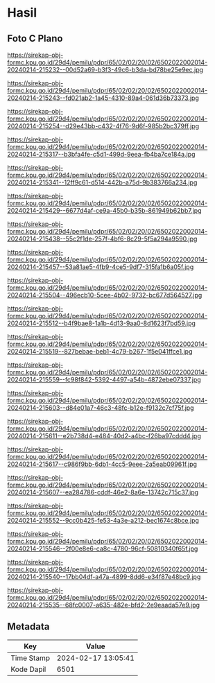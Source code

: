 # Hasil

## Foto C Plano

https://sirekap-obj-formc.kpu.go.id/29d4/pemilu/pdpr/65/02/02/20/02/6502022002014-20240214-215232--00d52a69-b3f3-49c6-b3da-bd78be25e9ec.jpg

https://sirekap-obj-formc.kpu.go.id/29d4/pemilu/pdpr/65/02/02/20/02/6502022002014-20240214-215243--fd021ab2-1a45-4310-89a4-061d36b73373.jpg

https://sirekap-obj-formc.kpu.go.id/29d4/pemilu/pdpr/65/02/02/20/02/6502022002014-20240214-215254--d29e43bb-c432-4f76-9d6f-985b2bc379ff.jpg

https://sirekap-obj-formc.kpu.go.id/29d4/pemilu/pdpr/65/02/02/20/02/6502022002014-20240214-215317--b3bfa4fe-c5d1-499d-9eea-fb4ba7ce184a.jpg

https://sirekap-obj-formc.kpu.go.id/29d4/pemilu/pdpr/65/02/02/20/02/6502022002014-20240214-215341--12ff9c61-d514-442b-a75d-9b383766a234.jpg

https://sirekap-obj-formc.kpu.go.id/29d4/pemilu/pdpr/65/02/02/20/02/6502022002014-20240214-215429--6677d4af-ce9a-45b0-b35b-861949b62bb7.jpg

https://sirekap-obj-formc.kpu.go.id/29d4/pemilu/pdpr/65/02/02/20/02/6502022002014-20240214-215438--55c2f1de-257f-4bf6-8c29-5f5a294a9590.jpg

https://sirekap-obj-formc.kpu.go.id/29d4/pemilu/pdpr/65/02/02/20/02/6502022002014-20240214-215457--53a81ae5-4fb9-4ce5-9df7-315fa1b6a05f.jpg

https://sirekap-obj-formc.kpu.go.id/29d4/pemilu/pdpr/65/02/02/20/02/6502022002014-20240214-215504--496ecb10-5cee-4b02-9732-bc677d564527.jpg

https://sirekap-obj-formc.kpu.go.id/29d4/pemilu/pdpr/65/02/02/20/02/6502022002014-20240214-215512--b4f9bae8-1a1b-4d13-9aa0-8d1623f7bd59.jpg

https://sirekap-obj-formc.kpu.go.id/29d4/pemilu/pdpr/65/02/02/20/02/6502022002014-20240214-215519--827bebae-beb1-4c79-b267-1f5e041ffce1.jpg

https://sirekap-obj-formc.kpu.go.id/29d4/pemilu/pdpr/65/02/02/20/02/6502022002014-20240214-215559--fc98f842-5392-4497-a54b-4872ebe07337.jpg

https://sirekap-obj-formc.kpu.go.id/29d4/pemilu/pdpr/65/02/02/20/02/6502022002014-20240214-215603--d84e01a7-46c3-48fc-b12e-f9132c7cf75f.jpg

https://sirekap-obj-formc.kpu.go.id/29d4/pemilu/pdpr/65/02/02/20/02/6502022002014-20240214-215611--e2b738d4-e484-40d2-a4bc-f26ba97cddd4.jpg

https://sirekap-obj-formc.kpu.go.id/29d4/pemilu/pdpr/65/02/02/20/02/6502022002014-20240214-215617--c986f9bb-6db1-4cc5-9eee-2a5eab09961f.jpg

https://sirekap-obj-formc.kpu.go.id/29d4/pemilu/pdpr/65/02/02/20/02/6502022002014-20240214-215607--ea284786-cddf-46e2-8a6e-13742c715c37.jpg

https://sirekap-obj-formc.kpu.go.id/29d4/pemilu/pdpr/65/02/02/20/02/6502022002014-20240214-215552--9cc0b425-fe53-4a3e-a212-bec1674c8bce.jpg

https://sirekap-obj-formc.kpu.go.id/29d4/pemilu/pdpr/65/02/02/20/02/6502022002014-20240214-215546--2f00e8e6-ca8c-4780-96cf-50810340f65f.jpg

https://sirekap-obj-formc.kpu.go.id/29d4/pemilu/pdpr/65/02/02/20/02/6502022002014-20240214-215540--17bb04df-a47a-4899-8dd6-e34f87e48bc9.jpg

https://sirekap-obj-formc.kpu.go.id/29d4/pemilu/pdpr/65/02/02/20/02/6502022002014-20240214-215535--68fc0007-a635-482e-bfd2-2e9eaada57e9.jpg


## Metadata

| Key        | Value               |
| ---------- | ------------------- |
| Time Stamp | 2024-02-17 13:05:41 |
| Kode Dapil | 6501                |



